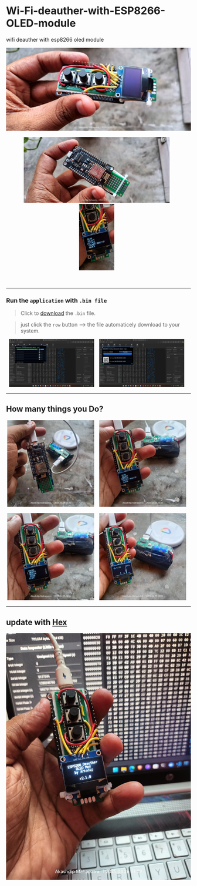 # Wi-Fi-deauther-with-ESP8266-OLED-module
wifi deauther with esp8266 oled module

<img src="public/setup 01.jpg">

<p align="center">
  <img src="public/setup 02.jpg" alt="Image 1" width="79%" style="margin-right: 10px;"/>
  <img src="public/setup 03.jpg" alt="Image 2" width="19%" style="margin-right: 10px;"/>
</p>

</br>

---

### Run the `application` with `.bin file`

> Click to [download](https://github.com/akashdip2001/Wi-Fi-deauther-with-ESP8266-OLED-module/blob/main/public/02_updated_esp8266_deauther.ino.nodemcu.bin) the `.bin` file.

> just click the `row` button --> the file automaticely download to your system.

<p align="center">
  <img src="public/Hex 01.png" alt="Image 1" width="46%" style="margin-right: 10px;"/>
  <img src="public/Hex 02.png" alt="Image 2" width="46%" style="margin-right: 10px;"/>
</p>

---

## How many things you Do?

<p align="center">
  <img src="public/setup 04.jpg" alt="Image 1" width="47%" style="margin-right: 10px;"/>
  <img src="public/setup 05.jpg" alt="Image 2" width="47%" style="margin-right: 10px;"/>
</p>
<p align="center">
  <img src="public/setup 07.jpg" alt="Image 1" width="47%" style="margin-right: 10px;"/>
  <img src="public/setup 08.jpg" alt="Image 2" width="47%" style="margin-right: 10px;"/>
</p>

---

## update with [Hex](https://hexed.it/)

<img src="public/Hex 00.jpg">
